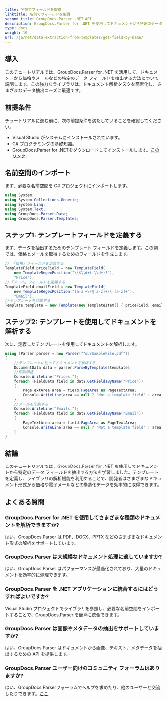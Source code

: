 ```yaml
---
title: 名前でフィールドを取得
linktitle: 名前でフィールドを取得
second_title: GroupDocs.Parser .NET API
description: GroupDocs.Parser for .NET を使用してドキュメントから特定のデータ フィールドを抽出する方法を学習します。コード例を使用したステップ バイ ステップ ガイド。
type: docs
weight: 10
url: /ja/net/data-extraction-from-templates/get-field-by-name/
---
```

## 導入
このチュートリアルでは、GroupDocs.Parser for .NET を活用して、ドキュメントから価格やメールなどの特定のデータ フィールドを抽出する方法について説明します。この強力なライブラリは、ドキュメント解析タスクを簡素化し、さまざまなデータ抽出ニーズに最適です。
## 前提条件
チュートリアルに進む前に、次の前提条件を満たしていることを確認してください。
- Visual Studio がシステムにインストールされています。
- C# プログラミングの基礎知識。
-  GroupDocs.Parser for .NETをダウンロードしてインストールします。[このリンク](https://releases.groupdocs.com/parser/net/).

## 名前空間のインポート
まず、必要な名前空間を C# プロジェクトにインポートします。
```csharp
using System;
using System.Collections.Generic;
using System.Linq;
using System.Text;
using GroupDocs.Parser.Data;
using GroupDocs.Parser.Templates;
```
## ステップ1: テンプレートフィールドを定義する
まず、データを抽出するためのテンプレート フィールドを定義します。この例では、価格とメールを取得するためのフィールドを作成します。
```csharp
// 「価格」フィールドを定義する
TemplateField priceField = new TemplateField(
    new TemplateRegexPosition("\\$\\d+(.\\d+)?"),
    "Price");
//「メール」フィールドを定義する
TemplateField emailField = new TemplateField(
    new TemplateRegexPosition("[a-z]+\\@[a-z]+\\.[a-z]+"),
    "Email");
//テンプレートを作成する
Template template = new Template(new TemplateItem[] { priceField, emailField });
```
## ステップ2: テンプレートを使用してドキュメントを解析する
次に、定義したテンプレートを使用してドキュメントを解析します。
```csharp
using (Parser parser = new Parser("YourSampleFile.pdf"))
{
    //テンプレートに従ってドキュメントを解析する
    DocumentData data = parser.ParseByTemplate(template);
    //印刷価格
    Console.WriteLine("Prices:");
    foreach (FieldData field in data.GetFieldsByName("Price"))
    {
        PageTextArea area = field.PageArea as PageTextArea;
        Console.WriteLine(area == null ? "Not a template field" : area.Text);
    }
    //メールを印刷する
    Console.WriteLine("Emails:");
    foreach (FieldData field in data.GetFieldsByName("Email"))
    {
        PageTextArea area = field.PageArea as PageTextArea;
        Console.WriteLine(area == null ? "Not a template field" : area.Text);
    }
}
```

## 結論
このチュートリアルでは、GroupDocs.Parser for .NET を使用してドキュメントから特定のデータ フィールドを抽出する方法を学習しました。テンプレートを定義し、ライブラリの解析機能を利用することで、開発者はさまざまなドキュメント形式から価格や電子メールなどの構造化データを効率的に取得できます。

## よくある質問
### GroupDocs.Parser for .NET を使用してさまざまな種類のドキュメントを解析できますか?
はい、GroupDocs.Parser は PDF、DOCX、PPTX などのさまざまなドキュメント形式の解析をサポートしています。
### GroupDocs.Parser は大規模なドキュメント処理に適していますか?
はい、GroupDocs.Parser はパフォーマンスが最適化されており、大量のドキュメントを効率的に処理できます。
### GroupDocs.Parser を .NET アプリケーションに統合するにはどうすればよいですか?
Visual Studio プロジェクトでライブラリを参照し、必要な名前空間をインポートすることで、GroupDocs.Parser を簡単に統合できます。
### GroupDocs.Parser は画像やメタデータの抽出をサポートしていますか?
はい、GroupDocs.Parser はドキュメントから画像、テキスト、メタデータを抽出するための API を提供します。
### GroupDocs.Parser ユーザー向けのコミュニティ フォーラムはありますか?
はい、GroupDocs.Parserフォーラムでヘルプを求めたり、他のユーザーと交流したりできます。[ここ](https://forum.groupdocs.com/c/parser/17).